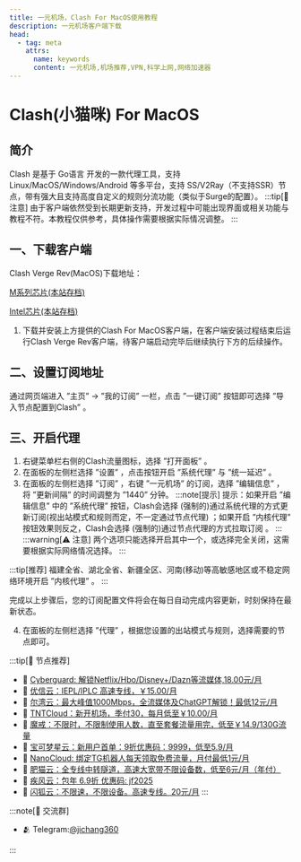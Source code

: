 ```yaml
---
title: 一元机场，Clash For MacOS使用教程
description: 一元机场客户端下载
head:
  - tag: meta
    attrs:
      name: keywords
      content: 一元机场,机场推荐,VPN,科学上网,网络加速器
---
```

# Clash(小猫咪) For MacOS
## 简介
Clash 是基于 Go语言 开发的一款代理工具，支持 Linux/MacOS/Windows/Android 等多平台，支持 SS/V2Ray（不支持SSR）节点，带有强大且支持高度自定义的规则分流功能（类似于Surge的配置）。
:::tip[📝 注意]
由于客户端依然受到长期更新支持，开发过程中可能出现界面或相关功能与教程不符。本教程仅供参考，具体操作需要根据实际情况调整。
:::
## 一、下载客户端
Clash Verge Rev(MacOS)下载地址：

[M系列芯片(本站存档)](https://cmhk.node-is.green/d/root/clash_verge_arm.dmg)

[Intel芯片(本站存档)](https://cmhk.node-is.green/d/root/clash_verge_intel.dmg)
1. 下载并安装上方提供的Clash For MacOS客户端，在客户端安装过程结束后运行Clash Verge Rev客户端，待客户端启动完毕后继续执行下方的后续操作。
## 二、设置订阅地址
通过网页端进入 ”主页” -> ”我的订阅” 一栏，点击 ”一键订阅” 按钮即可选择 ”导入节点配置到Clash” 。
## 三、开启代理
1. 右键菜单栏右侧的Clash流量图标，选择 ”打开面板” 。
2. 在面板的左侧栏选择 ”设置” ，点击按钮开启 ”系统代理” 与 ”统一延迟” 。
3. 在面板的左侧栏选择 ”订阅” ，右键 ”一元机场” 的订阅，选择 ”编辑信息” ，将 ”更新间隔” 的时间调整为 ”1440” 分钟。
:::note[提示]
提示：如果开启 ”编辑信息” 中的 ”系统代理” 按钮，Clash会选择 (强制的)通过系统代理的方式更新订阅(视出站模式和规则而定，不一定通过节点代理) ；如果开启 ”内核代理” 按钮效果则反之，Clash会选择 (强制的)通过节点代理的方式拉取订阅 。
:::
:::warning[⚠️ 注意]
两个选项只能选择开启其中一个，或选择完全关闭，这需要根据实际网络情况选择。
:::

:::tip[推荐]
福建全省、湖北全省、新疆全区、河南(移动)等高敏感地区或不稳定网络环境开启 ”内核代理” 。
:::

完成以上步骤后，您的订阅配置文件将会在每日自动完成内容更新，时刻保持在最新状态。

4. 在面板的左侧栏选择 ”代理” ，根据您设置的出站模式与规则，选择需要的节点即可。


:::tip[🎉 节点推荐]
- 🚀 [Cyberguard: 解锁Netflix/Hbo/Disney+/Dazn等流媒体,18.00元/月](https://www.cyberguard.best/#/register?code=XsreC0T5)<br>
- 🚀 [优信云：IEPL/IPLC 高速专线，￥15.00/月](https://www.优信云.com/#/register?code=JRtE5uIV)<br>
- 🚀 [尔湾云：最大峰值1000Mbps，全流媒体及ChatGPT解锁！最低12元/月](https://erwan6.net/auth/register?code=BoObCd)<br>
- 🚀 [TNTCloud：新开机场，季付30，每月低至￥10.00/月](https://haibing822.tntvipaff.cc/#/register?code=GtjJVgml)<br>
- 🚀 [魔戒：不限时，不限制使用人数，直至套餐流量用完，低至￥14.9/130G流量](https://mojie.app/#/register?code=sSdtPtLo)<br>
- 🚀 [宝可梦星云：新用户首单：9折优惠码：9999，低至5.9/月 ](https://love.521pokemon.com/register?code=56ERkkxp)<br>
- 🚀 [NanoCloud: 绑定TG机器人每天领取免费流量，月付最低1元/月](https://edu.uodoo.bid/auth/register?code=JMiOQDHf)<br>
- 🚀 [肥猫云：全专线中转隧道，高速大宽带不限设备数，低至6元/月（年付）](https://fchb1188.fcvipaff.cc/register?aff=X1vZd2wf)<br>
- 🚀 [疾风云：包年 6.9折 优惠码: jf2025](https://homes.tr25.cn?code=ReCm)<br>
- 🚀 [闪狐云：不限速，不限设备。高速专线。20元/月](https://inv02.ffaff.cc/register?aff=WQApz2pv)
:::

:::note[💬 交流群]

- 🫂 Telegram:[@jichang360](https://t.me/jichang360)

:::